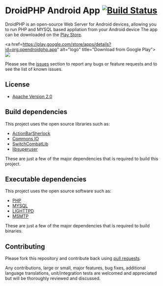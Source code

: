 # DroidPHP Android App  [![Build Status](https://api.travis-ci.org/DroidPHP/DroidPHP.png?branch=master)](https://travis-ci.org/DroidPHP/DroidPHP)

DroidPHP is an open-source Web Server for Android devices, allowing you to run PHP and MYSQL based appliation from your Android device The app can be downloaded on the [Play Store](https://play.google.com/store/apps/details?id=org.opendroidphp.app).

<a href=https://play.google.com/store/apps/details?id=org.opendroidphp.app" alt="logo" title="Download from Google Play">
  <img src="http://developer.android.com/images/brand/en_generic_rgb_wo_45.png">
</a>

Please see the [issues](https://github.com/droidphp/droidphp/issues) section to
report any bugs or feature requests and to see the list of known issues.

## License

* [Apache Version 2.0](http://www.apache.org/licenses/LICENSE-2.0.html)

## Build dependencies

This project uses the open source libraries such as:

* [ActionBarSherlock](https://github.com/JakeWharton/ActionBarSherlock)
* [Commons IO](http://commons.apache.org/io)
* [SwitchCombatLib](https://bitbucket.org/ankri/switchbutton)
* [libsuperuser](https://github.com/Chainfire/libsuperuser)

These are just a few of the major dependencies that is required to build this project.

## Executable dependencies

This project uses the open source software such as:

* [PHP](http://php.net)
* [MYSQL](http://mysql.com)
* [LIGHTTPD](http://lighttpd.net)
* [MSMTP](http://msmtp.sourceforge.net/)

These are just a few of the major dependencies that is required to build binaries.

## Contributing

Please fork this repository and contribute back using
[pull requests](https://github.com/droidphp/droidphp/pulls).

Any contributions, large or small, major features, bug fixes, additional
language translations, unit/integration tests are welcomed and appreciated
but will be thoroughly reviewed and discussed.
